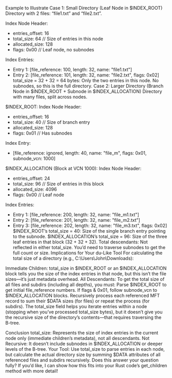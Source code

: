 Example to Illustrate
Case 1: Small Directory (Leaf Node in $INDEX_ROOT)
Directory with 2 files: “file1.txt” and “file2.txt”.

Index Node Header:
- entries_offset: 16
- total_size: 64    // Size of entries in this node
- allocated_size: 128
- flags: 0x00      // Leaf node, no subnodes

Index Entries:
- Entry 1: [file_reference: 100, length: 32, name: "file1.txt"]
- Entry 2: [file_reference: 101, length: 32, name: "file2.txt", flags: 0x02]
total_size = 32 + 32 = 64 bytes: Only the two entries in this node. No subnodes, so this is the full directory.
Case 2: Larger Directory (Branch Node in $INDEX_ROOT + Subnode in $INDEX_ALLOCATION)
Directory with many files, split across nodes.

$INDEX_ROOT:
Index Node Header:
- entries_offset: 16
- total_size: 40    // Size of branch entry
- allocated_size: 128
- flags: 0x01      // Has subnodes

Index Entry:
- [file_reference: ignored, length: 40, name: "file_m", flags: 0x01, subnode_vcn: 1000]

$INDEX_ALLOCATION (Block at VCN 1000):
Index Node Header:
- entries_offset: 24
- total_size: 96    // Size of entries in this block
- allocated_size: 4096
- flags: 0x00      // Leaf node

Index Entries:
- Entry 1: [file_reference: 200, length: 32, name: "file_m1.txt"]
- Entry 2: [file_reference: 201, length: 32, name: "file_m2.txt"]
- Entry 3: [file_reference: 202, length: 32, name: "file_m3.txt", flags: 0x02]
$INDEX_ROOT’s total_size = 40: Size of the single branch entry pointing to the subnode.
$INDEX_ALLOCATION’s total_size = 96: Size of the three leaf entries in that block (32 + 32 + 32).
Total descendants: Not reflected in either total_size. You’d need to traverse subnodes to get the full count or size.
Implications for Your du-Like Tool
For calculating the total size of a directory (e.g., C:\Users\John\Downloads):

Immediate Children: total_size in $INDEX_ROOT or an $INDEX_ALLOCATION block tells you the size of the index entries in that node, but this isn’t the file sizes—it’s just metadata overhead.
All Descendants: To get the total size of all files and subdirs (including all depths), you must:
Parse $INDEX_ROOT to get initial file_reference numbers.
If flags & 0x01, follow subnode_vcn to $INDEX_ALLOCATION blocks.
Recursively process each referenced MFT record to sum their $DATA sizes (for files) or repeat the process (for subdirs).
The total_size field helps you iterate entries within a node (stopping when you’ve processed total_size bytes), but it doesn’t give you the recursive size of the directory’s contents—that requires traversing the B-tree.

Conclusion
total_size: Represents the size of index entries in the current node only (immediate children’s metadata), not all descendants.
Not Recursive: It doesn’t include subnodes in $INDEX_ALLOCATION or deeper levels of the B-tree.
Your Tool: Use total_size to parse entries in each node, but calculate the actual directory size by summing $DATA attributes of all referenced files and subdirs recursively.
Does this answer your question fully? If you’d like, I can show how this fits into your Rust code’s get_children method with more detail!